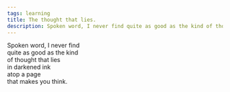 ```yaml
---
tags: learning
title: The thought that lies.
description: Spoken word, I never find quite as good as the kind of thought that lies in darkened ink atop a page that makes you think.  
---
```




Spoken word, I never find  
quite as good as the kind  
of thought that lies  
in darkened ink  
atop a page  
that makes you think.  
